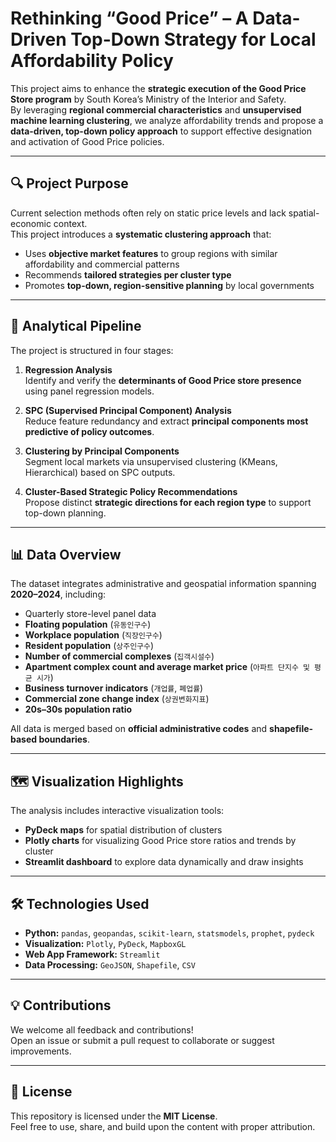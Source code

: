 # Rethinking “Good Price” – A Data-Driven Top-Down Strategy for Local Affordability Policy

This project aims to enhance the **strategic execution of the Good Price Store program** by South Korea’s Ministry of the Interior and Safety.  
By leveraging **regional commercial characteristics** and **unsupervised machine learning clustering**, we analyze affordability trends and propose a **data-driven, top-down policy approach** to support effective designation and activation of Good Price policies.

---

## 🔍 Project Purpose

Current selection methods often rely on static price levels and lack spatial-economic context.  
This project introduces a **systematic clustering approach** that:

- Uses **objective market features** to group regions with similar affordability and commercial patterns  
- Recommends **tailored strategies per cluster type**  
- Promotes **top-down, region-sensitive planning** by local governments

---

## 🔬 Analytical Pipeline

The project is structured in four stages:

1. **Regression Analysis**  
   Identify and verify the **determinants of Good Price store presence** using panel regression models.

2. **SPC (Supervised Principal Component) Analysis**  
   Reduce feature redundancy and extract **principal components most predictive of policy outcomes**.

3. **Clustering by Principal Components**  
   Segment local markets via unsupervised clustering (KMeans, Hierarchical) based on SPC outputs.

4. **Cluster-Based Strategic Policy Recommendations**  
   Propose distinct **strategic directions for each region type** to support top-down planning.

---

## 📊 Data Overview

The dataset integrates administrative and geospatial information spanning **2020–2024**, including:

- Quarterly store-level panel data  
- **Floating population** (`유동인구수`)  
- **Workplace population** (`직장인구수`)  
- **Resident population** (`상주인구수`)  
- **Number of commercial complexes** (`집객시설수`)  
- **Apartment complex count and average market price** (`아파트 단지수 및 평균 시가`)  
- **Business turnover indicators** (`개업률`, `폐업률`)  
- **Commercial zone change index** (`상권변화지표`)  
- **20s–30s population ratio**

All data is merged based on **official administrative codes** and **shapefile-based boundaries**.

---

## 🗺️ Visualization Highlights

The analysis includes interactive visualization tools:

- **PyDeck maps** for spatial distribution of clusters  
- **Plotly charts** for visualizing Good Price store ratios and trends by cluster  
- **Streamlit dashboard** to explore data dynamically and draw insights

---

## 🛠️ Technologies Used

- **Python:** `pandas`, `geopandas`, `scikit-learn`, `statsmodels`, `prophet`, `pydeck`  
- **Visualization:** `Plotly`, `PyDeck`, `MapboxGL`  
- **Web App Framework:** `Streamlit`  
- **Data Processing:** `GeoJSON`, `Shapefile`, `CSV`

---

## 💡 Contributions

We welcome all feedback and contributions!  
Open an issue or submit a pull request to collaborate or suggest improvements.

---

## 📄 License

This repository is licensed under the **MIT License**.  
Feel free to use, share, and build upon the content with proper attribution.
